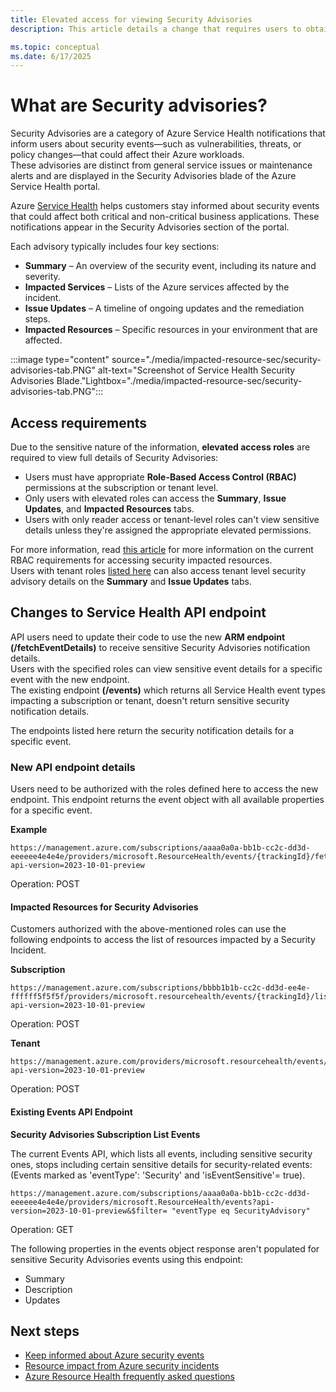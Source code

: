 ```yaml
---
title: Elevated access for viewing Security Advisories
description: This article details a change that requires users to obtain elevated access roles in order to view Security Advisory details

ms.topic: conceptual
ms.date: 6/17/2025
---
```



# What are Security advisories?

Security Advisories are a category of Azure Service Health notifications that inform users about security events—such as vulnerabilities, threats, or policy changes—that could affect their Azure workloads. <br>
These advisories are distinct from general service issues or maintenance alerts and are displayed in the Security Advisories blade of the Azure Service Health portal.

Azure [Service Health](service-health-portal-update.md) helps customers stay informed about security events that could affect both critical and non-critical business applications. These notifications appear in the Security Advisories section of the portal.

Each advisory typically includes four key sections:

- **Summary** – An overview of the security event, including its nature and severity.
- **Impacted Services** – Lists of the Azure services affected by the incident.
- **Issue Updates** – A timeline of ongoing updates and the remediation steps.
- **Impacted Resources** – Specific resources in your environment that are affected.



:::image type="content" source="./media/impacted-resource-sec/security-advisories-tab.PNG" alt-text="Screenshot of Service Health Security Advisories Blade."Lightbox="./media/impacted-resource-sec/security-advisories-tab.PNG":::





## Access requirements

Due to the sensitive nature of the information, **elevated access roles** are required to view full details of Security Advisories:

- Users must have appropriate **Role-Based Access Control (RBAC)** permissions at the subscription or tenant level.
- Only users with elevated roles can access the **Summary**, **Issue Updates**, and **Impacted Resources** tabs.
- Users with only reader access or tenant-level roles can't view sensitive details unless they're assigned the appropriate elevated permissions.

For more information, read [this article](impacted-resources-security.md) for more information on the current RBAC requirements for accessing security impacted resources.<br>
Users with tenant roles [listed here](admin-access-reference.md) can also access tenant level security advisory details on the **Summary** and **Issue Updates** tabs.




## Changes to Service Health API endpoint

API users need to update their code to use the new **ARM endpoint (/fetchEventDetails)** to receive sensitive Security Advisories notification details.<br> Users with the specified roles can view sensitive event details for a specific event with the new endpoint. <br>The existing endpoint **(/events)** which returns all Service Health event types impacting a subscription or tenant, doesn't return sensitive security notification details. 

The endpoints listed here return the security notification details for a specific event.

### New API endpoint details

Users need to be authorized with the roles defined here to access the new endpoint.
This endpoint returns the event object with all available properties for a specific event. 

<!--- Available since API version 2022-10-01-->


**Example**

```HTTP
https://management.azure.com/subscriptions/aaaa0a0a-bb1b-cc2c-dd3d-eeeeee4e4e4e/providers/microsoft.ResourceHealth/events/{trackingId}/fetchEventDetails?api-version=2023-10-01-preview 
```
Operation: POST

#### Impacted Resources for Security Advisories

Customers authorized with the above-mentioned roles can use the following endpoints to access the list of resources impacted by a Security Incident.
<!--- Available since API version 2022-05-01-->

 
**Subscription**

```HTTP
https://management.azure.com/subscriptions/bbbb1b1b-cc2c-dd3d-ee4e-ffffff5f5f5f/providers/microsoft.resourcehealth/events/{trackingId}/listSecurityAdvisoryImpactedResources?api-version=2023-10-01-preview 
```
Operation: POST

**Tenant**

```HTTP
https://management.azure.com/providers/microsoft.resourcehealth/events/{trackingId}/listSecurityAdvisoryImpactedResources?api-version=2023-10-01-preview
```
Operation: POST

#### Existing Events API Endpoint

**Security Advisories Subscription List Events** 

The current Events API, which lists all events, including sensitive security ones, stops including certain sensitive details for security-related events:<br> (Events marked as 'eventType': 'Security' and 'isEventSensitive'= true).
<!--With API version 2023-10-01-preview (and future API versions), The existing Events API endpoint which returns the list of events (including sensitive security events with property 'eventType' : `Security` and property 'isEventSensitive' = true) will be restricted to not pass sensitive properties listed below for security events.-->

```HTTP
https://management.azure.com/subscriptions/aaaa0a0a-bb1b-cc2c-dd3d-eeeeee4e4e4e/providers/microsoft.ResourceHealth/events?api-version=2023-10-01-preview&$filter= "eventType eq SecurityAdvisory"
```
Operation: GET

The following properties in the events object response aren't populated for sensitive Security Advisories events using this endpoint:

* Summary
* Description
* Updates


## Next steps

* [Keep informed about Azure security events](stay-informed-security.md)
* [Resource impact from Azure security incidents](impacted-resources-security.md)
* [Azure Resource Health frequently asked questions](resource-health-faq.yml)

